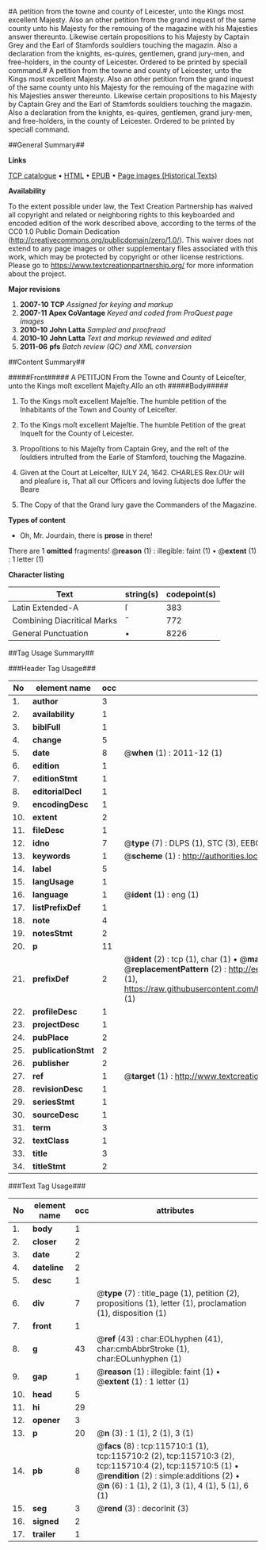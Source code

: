 #A petition from the towne and county of Leicester, unto the Kings most excellent Majesty. Also an other petition from the grand inquest of the same county unto his Majesty for the remouing of the magazine with his Majesties answer thereunto. Likewise certain propositions to his Majesty by Captain Grey and the Earl of Stamfords souldiers touching the magazin. Also a declaration from the knights, es-quires, gentlemen, grand jury-men, and free-holders, in the county of Leicester. Ordered to be printed by speciall command.#
A petition from the towne and county of Leicester, unto the Kings most excellent Majesty. Also an other petition from the grand inquest of the same county unto his Majesty for the remouing of the magazine with his Majesties answer thereunto. Likewise certain propositions to his Majesty by Captain Grey and the Earl of Stamfords souldiers touching the magazin. Also a declaration from the knights, es-quires, gentlemen, grand jury-men, and free-holders, in the county of Leicester. Ordered to be printed by speciall command.

##General Summary##

**Links**

[TCP catalogue](http://www.ota.ox.ac.uk/tcp/)  • 
[HTML](http://tei.it.ox.ac.uk/tcp/Texts-HTML/free/A90/A90569.html)  • 
[EPUB](http://tei.it.ox.ac.uk/tcp/Texts-EPUB/free/A90/A90569.epub) • 
[Page images (Historical Texts)](https://historicaltexts.jisc.ac.uk/eebo-99863506e)

**Availability**

To the extent possible under law, the Text Creation Partnership has waived all copyright and related or neighboring rights to this keyboarded and encoded edition of the work described above, according to the terms of the CC0 1.0 Public Domain Dedication (http://creativecommons.org/publicdomain/zero/1.0/). This waiver does not extend to any page images or other supplementary files associated with this work, which may be protected by copyright or other license restrictions. Please go to https://www.textcreationpartnership.org/ for more information about the project.

**Major revisions**

1. __2007-10__ __TCP__ *Assigned for keying and markup*
1. __2007-11__ __Apex CoVantage__ *Keyed and coded from ProQuest page images*
1. __2010-10__ __John Latta__ *Sampled and proofread*
1. __2010-10__ __John Latta__ *Text and markup reviewed and edited*
1. __2011-06__ __pfs__ *Batch review (QC) and XML conversion*

##Content Summary##

#####Front#####
A PETITJON From the Towne and County of Leiceſter, unto the Kings moſt excellent Majeſty.Alſo an oth
#####Body#####

1. To the Kings moſt excellent Majeſtie.
The humble petition of the Inhabitants of the Town and County of Leiceſter.

1. To the Kings moſt excellent Majeſtie.
The humble Petition of the great Inqueſt for the County of Leicester.

1. Propoſitions to his Majeſty from Captain Grey, and the reſt of the ſouldiers intruſted from the Earle of Stamford, touching the Magazine.

1. Given at the Court at Leiceſter, IULY 24, 1642.
CHARLES Rex.OUr will and pleaſure is, That all our Officers and loving ſubjects doe ſuffer the Beare
1. The Copy of that the Grand Iury gave the Commanders of the Magazine.

**Types of content**

  * Oh, Mr. Jourdain, there is **prose** in there!

There are 1 **omitted** fragments! 
 @__reason__ (1) : illegible: faint (1)  •  @__extent__ (1) : 1 letter (1)

**Character listing**


|Text|string(s)|codepoint(s)|
|---|---|---|
|Latin Extended-A|ſ|383|
|Combining             Diacritical Marks|̄|772|
|General Punctuation|•|8226|

##Tag Usage Summary##

###Header Tag Usage###

|No|element name|occ|attributes|
|---|---|---|---|
|1.|__author__|3||
|2.|__availability__|1||
|3.|__biblFull__|1||
|4.|__change__|5||
|5.|__date__|8| @__when__ (1) : 2011-12 (1)|
|6.|__edition__|1||
|7.|__editionStmt__|1||
|8.|__editorialDecl__|1||
|9.|__encodingDesc__|1||
|10.|__extent__|2||
|11.|__fileDesc__|1||
|12.|__idno__|7| @__type__ (7) : DLPS (1), STC (3), EEBO-CITATION (1), PROQUEST (1), VID (1)|
|13.|__keywords__|1| @__scheme__ (1) : http://authorities.loc.gov/ (1)|
|14.|__label__|5||
|15.|__langUsage__|1||
|16.|__language__|1| @__ident__ (1) : eng (1)|
|17.|__listPrefixDef__|1||
|18.|__note__|4||
|19.|__notesStmt__|2||
|20.|__p__|11||
|21.|__prefixDef__|2| @__ident__ (2) : tcp (1), char (1)  •  @__matchPattern__ (2) : ([0-9\-]+):([0-9IVX]+) (1), (.+) (1)  •  @__replacementPattern__ (2) : http://eebo.chadwyck.com/downloadtiff?vid=$1&page=$2 (1), https://raw.githubusercontent.com/textcreationpartnership/Texts/master/tcpchars.xml#$1 (1)|
|22.|__profileDesc__|1||
|23.|__projectDesc__|1||
|24.|__pubPlace__|2||
|25.|__publicationStmt__|2||
|26.|__publisher__|2||
|27.|__ref__|1| @__target__ (1) : http://www.textcreationpartnership.org/docs/. (1)|
|28.|__revisionDesc__|1||
|29.|__seriesStmt__|1||
|30.|__sourceDesc__|1||
|31.|__term__|3||
|32.|__textClass__|1||
|33.|__title__|3||
|34.|__titleStmt__|2||


###Text Tag Usage###

|No|element name|occ|attributes|
|---|---|---|---|
|1.|__body__|1||
|2.|__closer__|2||
|3.|__date__|2||
|4.|__dateline__|2||
|5.|__desc__|1||
|6.|__div__|7| @__type__ (7) : title_page (1), petition (2), propositions (1), letter (1), proclamation (1), disposition (1)|
|7.|__front__|1||
|8.|__g__|43| @__ref__ (43) : char:EOLhyphen (41), char:cmbAbbrStroke (1), char:EOLunhyphen (1)|
|9.|__gap__|1| @__reason__ (1) : illegible: faint (1)  •  @__extent__ (1) : 1 letter (1)|
|10.|__head__|5||
|11.|__hi__|29||
|12.|__opener__|3||
|13.|__p__|20| @__n__ (3) : 1 (1), 2 (1), 3 (1)|
|14.|__pb__|8| @__facs__ (8) : tcp:115710:1 (1), tcp:115710:2 (2), tcp:115710:3 (2), tcp:115710:4 (2), tcp:115710:5 (1)  •  @__rendition__ (2) : simple:additions (2)  •  @__n__ (6) : 1 (1), 2 (1), 3 (1), 4 (1), 5 (1), 6 (1)|
|15.|__seg__|3| @__rend__ (3) : decorInit (3)|
|16.|__signed__|2||
|17.|__trailer__|1||
